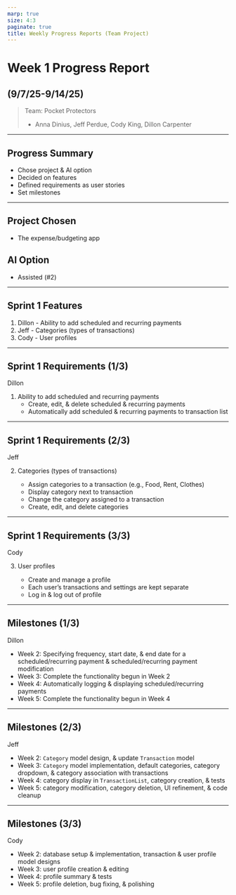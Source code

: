 ```yaml
---
marp: true
size: 4:3
paginate: true
title: Weekly Progress Reports (Team Project)
---
```


# Week 1 Progress Report

## (9/7/25-9/14/25)

> Team: Pocket Protectors
>
> - Anna Dinius, Jeff Perdue, Cody King, Dillon Carpenter

---

## Progress Summary

- Chose project & AI option
- Decided on features
- Defined requirements as user stories
- Set milestones

---

## Project Chosen

- The expense/budgeting app

## AI Option

- Assisted (#2)

---

## Sprint 1 Features

1. Dillon - Ability to add scheduled and recurring payments
2. Jeff - Categories (types of transactions)
3. Cody - User profiles

---

## Sprint 1 Requirements (1/3)

Dillon

1. Ability to add scheduled and recurring payments
   - Create, edit, & delete scheduled & recurring payments
   - Automatically add scheduled & recurring payments to transaction list

---

## Sprint 1 Requirements (2/3)

Jeff

2. Categories (types of transactions)

   - Assign categories to a transaction (e.g., Food, Rent, Clothes)
   - Display category next to transaction
   - Change the category assigned to a transaction
   - Create, edit, and delete categories

---

## Sprint 1 Requirements (3/3)

Cody

3. User profiles

   - Create and manage a profile
   - Each user’s transactions and settings are kept separate
   - Log in & log out of profile

---

## Milestones (1/3)

Dillon

- Week 2: Specifying frequency, start date, & end date for a scheduled/recurring payment & scheduled/recurring payment modification
- Week 3: Complete the functionality begun in Week 2
- Week 4: Automatically logging & displaying scheduled/recurring payments
- Week 5: Complete the functionality begun in Week 4

---

## Milestones (2/3)

Jeff

- Week 2: `Category` model design, & update `Transaction` model
- Week 3: `Category` model implementation, default categories, category dropdown, & category association with transactions
- Week 4: category display in `TransactionList`, category creation, & tests
- Week 5: category modification, category deletion, UI refinement, & code cleanup

---

## Milestones (3/3)

Cody

- Week 2: database setup & implementation, transaction & user profile model designs
- Week 3: user profile creation & editing
- Week 4: profile summary & tests
- Week 5: profile deletion, bug fixing, & polishing
